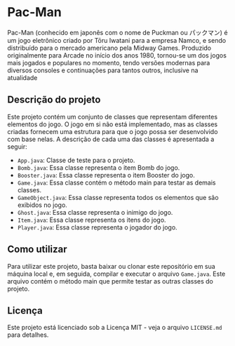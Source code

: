 # Pac-Man
Pac-Man (conhecido em japonês com o nome de Puckman ou パックマン) é um jogo eletrônico criado por Tōru Iwatani para a empresa Namco, e sendo distribuído para o mercado americano pela Midway Games. Produzido originalmente para Arcade no início dos anos 1980, tornou-se um dos jogos mais jogados e populares no momento, tendo versões modernas para diversos consoles e continuações para tantos outros, inclusive na atualidade

## Descrição do projeto

Este projeto contém um conjunto de classes que representam diferentes elementos do jogo. O jogo em si não está implementado, mas as classes criadas fornecem uma estrutura para que o jogo possa ser desenvolvido com base nelas. A descrição de cada uma das classes é apresentada a seguir:

- `App.java`: Classe de teste para o projeto.
- `Bomb.java`: Essa classe representa o item Bomb do jogo.
- `Booster.java`: Essa classe representa o item Booster do jogo.
- `Game.java`: Essa classe contém o método main para testar as demais classes.
- `GameObject.java`: Essa classe representa todos os elementos que são exibidos no jogo.
- `Ghost.java`: Essa classe representa o inimigo do jogo.
- `Item.java`: Essa classe representa os itens do jogo.
- `Player.java`: Essa classe representa o jogador do jogo.

## Como utilizar

Para utilizar este projeto, basta baixar ou clonar este repositório em sua máquina local e, em seguida, compilar e executar o arquivo `Game.java`. Este arquivo contém o método main que permite testar as outras classes do projeto.

## Licença

Este projeto está licenciado sob a Licença MIT - veja o arquivo `LICENSE.md` para detalhes.
